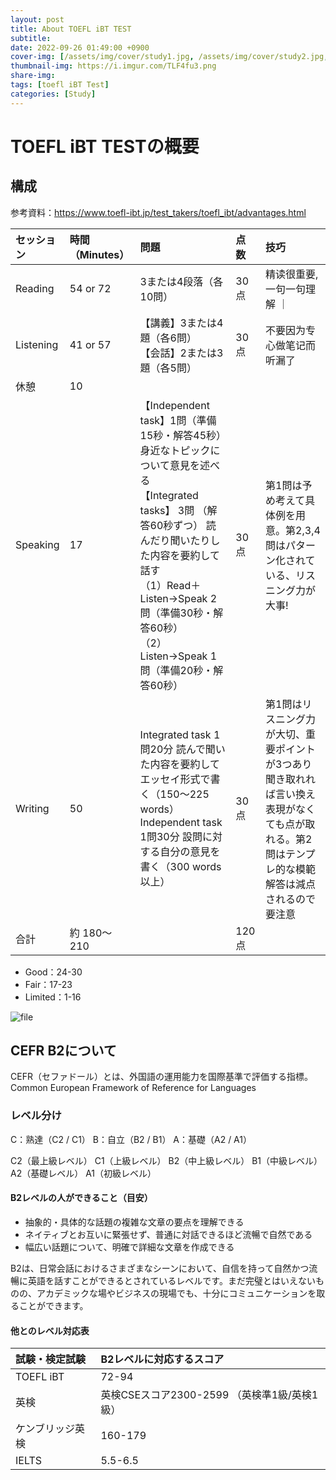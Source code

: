 ```yaml
---
layout: post
title: About TOEFL iBT TEST
subtitle: 
date: 2022-09-26 01:49:00 +0900
cover-img: [/assets/img/cover/study1.jpg, /assets/img/cover/study2.jpg, /assets/img/cover/study3.jpg]
thumbnail-img: https://i.imgur.com/TLF4fu3.png
share-img:
tags: [toefl iBT Test]
categories: [Study]
---
```


# TOEFL iBT TESTの概要
##  構成
参考資料：https://www.toefl-ibt.jp/test_takers/toefl_ibt/advantages.html

| セッション | 時間（Minutes） | 問題 | 点数 | 技巧 |
| :-- | :-- | :-- | :-- | :-- |
| Reading | 54 or 72 | 3または4段落（各10問）| 30点 | 精读很重要,一句一句理解 ｜
| Listening | 41 or 57 | 【講義】3または4題（各6問）</br>【会話】2または3題（各5問）| 30点 | 不要因为专心做笔记而听漏了 |
| 休憩| 10  | | | |
| Speaking | 17 | 【Independent task】1問（準備15秒・解答45秒）身近なトピックについて意見を述べる <br>【Integrated tasks】 3問 （解答60秒ずつ） 読んだり聞いたりした内容を要約して話す<br>（1）Read＋Listen→Speak 2問（準備30秒・解答60秒）<br>（2）Listen→Speak 1問（準備20秒・解答60秒）| 30点 | 第1問は予め考えて具体例を用意。第2,3,4問はパターン化されている、リスニング力が大事!|
| Writing | 50  | Integrated task 1問20分 読んで聞いた内容を要約してエッセイ形式で書く（150～225 words）<br> Independent task 1問30分  設問に対する自分の意見を書く（300 words以上） | 30点  |第1問はリスニング力が大切、重要ポイントが3つあり聞き取れれば言い換え表現がなくても点が取れる。第2問はテンプレ的な模範解答は減点されるので要注意 |
| 合計 | 約 180〜210 |  | 120点 | |

* Good：24-30
* Fair：17-23
* Limited：1-16

![file](https://i.imgur.com/TLF4fu3.png)

## CEFR B2について
CEFR（セファドール）とは、外国語の運用能力を国際基準で評価する指標。  
Common European Framework of Reference for Languages

### レベル分け
 C：熟達（C2 / C1）
 B：自立（B2 / B1）
 A：基礎（A2 / A1）

C2（最上級レベル）
C1（上級レベル）
B2（中上級レベル）
B1（中級レベル）
A2（基礎レベル）
A1（初級レベル）

#### B2レベルの人ができること（目安）
* 抽象的・具体的な話題の複雑な文章の要点を理解できる
* ネイティブとお互いに緊張せず、普通に対話できるほど流暢で自然である
* 幅広い話題について、明確で詳細な文章を作成できる

B2は、日常会話におけるさまざまなシーンにおいて、自信を持って自然かつ流暢に英語を話すことができるとされているレベルです。まだ完璧とはいえないものの、アカデミックな場やビジネスの現場でも、十分にコミュニケーションを取ることができます。

#### 他とのレベル対応表
| 試験・検定試験 | B2レベルに対応するスコア |
|:--| :--|
| TOEFL iBT | 72-94 |
| 英検 | 英検CSEスコア2300-2599 （英検準1級/英検1級）|
| ケンブリッジ英検 | 160-179 |
| IELTS | 5.5-6.5 |
